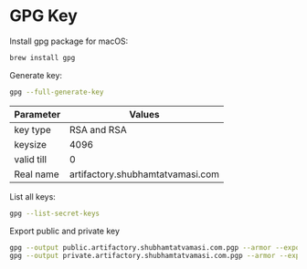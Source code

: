 # GPG Key

Install gpg package for macOS:
```bash
brew install gpg
```

Generate key:
```bash
gpg --full-generate-key
```

Parameter | Values
---|---
key type | RSA and RSA
keysize | 4096
valid till | 0
Real name | artifactory.shubhamtatvamasi.com

List all keys:
```bash
gpg --list-secret-keys
```

Export public and private key
```bash
gpg --output public.artifactory.shubhamtatvamasi.com.pgp --armor --export artifactory.shubhamtatvamasi.com
gpg --output private.artifactory.shubhamtatvamasi.com.pgp --armor --export-secret-key artifactory.shubhamtatvamasi.com
```



